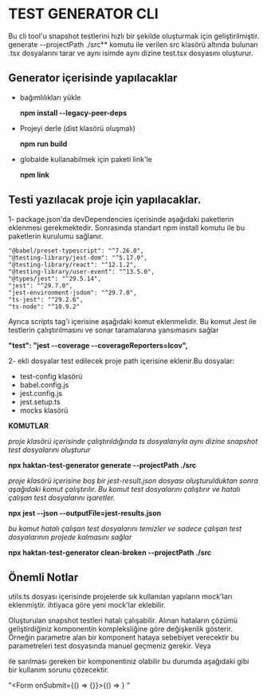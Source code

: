 # TEST GENERATOR CLI
Bu cli tool'u snapshot testlerini hızlı bir şekilde oluşturmak için geliştirilmiştir. generate --projectPath ./src**
komutu ile verilen src klasörü altında bulunan .tsx dosyalarını tarar ve aynı isimde aynı dizine test.tsx dosyasını oluşturur.
 
## Generator içerisinde yapılacaklar
 
- bağımlılıkları yükle

  **npm install --legacy-peer-deps**

- Projeyi derle (dist klasörü oluşmalı)

  **npm run build**

- globalde kullanabilmek için paketi link'le

  **npm link**
 

## Testi yazılacak proje için yapılacaklar.

1- package.json'da devDependencies içerisinde aşağıdaki paketlerin eklenmesi gerekmektedir. Sonrasında standart npm install komutu ile bu paketlerin kurulumu sağlanır.
 
    "@babel/preset-typescript": "^7.26.0",
    "@testing-library/jest-dom": "^5.17.0",
    "@testing-library/react": "^12.1.2",
    "@testing-library/user-event": "^13.5.0",
    "@types/jest": "^29.5.14",
    "jest": "^29.7.0",
    "jest-environment-jsdom": "^29.7.0",
    "ts-jest": "^29.2.6",
    "ts-node": "^10.9.2"
 
Ayrıca
scripts tag'i içerisine aşağıdaki komut eklenmelidir. Bu komut Jest ile testlerin çalıştırılmasını ve sonar taramalarına yansımasını sağlar

**"test": "jest --coverage --coverageReporters=lcov",**
 
2- ekli dosyalar test edilecek proje path içerisine eklenir.Bu dosyalar:
 
- test-config klasörü
- babel.config.js
- jest.config.js
- jest.setup.ts
- mocks klasörü
 
**KOMUTLAR**

_proje klasörü içerisinde çalıştırıldığında ts dosyalarıyla aynı dizine snapshot test dosyalarını oluşturur_

**npx haktan-test-generator generate --projectPath ./src**
 
_proje klasörü içerisine boş bir jest-result.json dosyası oluşturulduktan sonra aşağıdaki komut çalıştırılır. Bu komut test dosyalarını çalıştırır ve hatalı çalışan test dosyalarını işaretler._

**npx jest --json --outputFile=jest-results.json**
 
_bu komut hatalı çalışan test dosyalarını temizler ve sadece çalışan test dosyalarının projede kalmasını sağlar_

**npx haktan-test-generator clean-broken --projectPath ./src**


## Önemli Notlar

utils.ts dosyası içerisinde projelerde sık kullanılan yapıların mock'ları eklenmiştir. ihtiyaca göre yeni mock'lar eklebilir. 

Oluşturulan snapshot testleri hatalı çalışabilir. Alınan hataların çözümü geliştirdiğiniz komponentin kompleksliğine göre değişkenlik gösterir.
Örneğin parametre alan bir komponent hataya sebebiyet verecektir bu parametreleri test dosyasında manuel geçmeniz gerekir. Veya <form>  ile sarılması gereken bir komponentiniz olabilir bu durumda aşağıdaki gibi bir kullanım sorunu çözecektir.

"<Form onSubmit={() => {}}>{() => <YourComponent /> } </Form>"


 